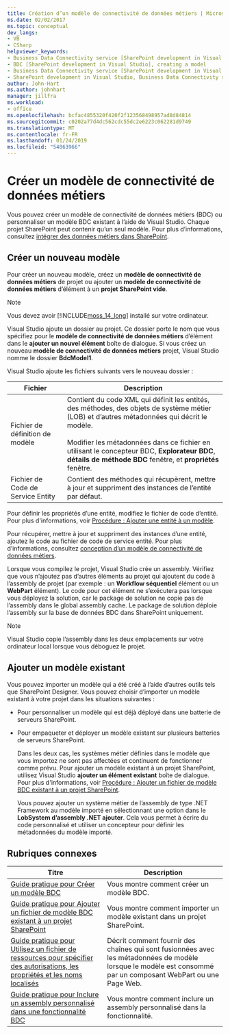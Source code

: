 ```yaml
---
title: Création d’un modèle de connectivité de données métiers | Microsoft Docs
ms.date: 02/02/2017
ms.topic: conceptual
dev_langs:
- VB
- CSharp
helpviewer_keywords:
- Business Data Connectivity service [SharePoint development in Visual Studio], model
- BDC [SharePoint development in Visual Studio], creating a model
- Business Data Connectivity service [SharePoint development in Visual Studio], creating a model
- SharePoint development in Visual Studio, Business Data Connectivity service
author: John-Hart
ms.author: johnhart
manager: jillfra
ms.workload:
- office
ms.openlocfilehash: bcfac4855320f420f2f123568498957ad8d84814
ms.sourcegitcommit: c0202a77d4dc562cdc55dc2e6223c062281d9749
ms.translationtype: MT
ms.contentlocale: fr-FR
ms.lasthandoff: 01/24/2019
ms.locfileid: "54863966"
---
```

# <a name="create-a-business-data-connectivity-model"></a>Créer un modèle de connectivité de données métiers
  Vous pouvez créer un modèle de connectivité de données métiers (BDC) ou personnaliser un modèle BDC existant à l’aide de Visual Studio. Chaque projet SharePoint peut contenir qu’un seul modèle. Pour plus d’informations, consultez [intégrer des données métiers dans SharePoint](../sharepoint/integrating-business-data-into-sharepoint.md).  
  
## <a name="create-a-new-model"></a>Créer un nouveau modèle
 Pour créer un nouveau modèle, créez un **modèle de connectivité de données métiers** de projet ou ajouter un **modèle de connectivité de données métiers** d’élément à un **projet SharePoint vide**.  
  
> [!NOTE]  
>  Vous devez avoir [!INCLUDE[moss_14_long](../sharepoint/includes/moss-14-long-md.md)] installé sur votre ordinateur.  
  
 Visual Studio ajoute un dossier au projet. Ce dossier porte le nom que vous spécifiez pour le **modèle de connectivité de données métiers** d’élément dans le **ajouter un nouvel élément** boîte de dialogue. Si vous créez un nouveau **modèle de connectivité de données métiers** projet, Visual Studio nomme le dossier **BdcModel1**.  
  
 Visual Studio ajoute les fichiers suivants vers le nouveau dossier :  
  
|Fichier|Description|  
|----------|-----------------|  
|Fichier de définition de modèle|Contient du code XML qui définit les entités, des méthodes, des objets de système métier (LOB) et d’autres métadonnées qui décrit le modèle.<br /><br /> Modifier les métadonnées dans ce fichier en utilisant le concepteur BDC, **Explorateur BDC**, **détails de méthode BDC** fenêtre, et **propriétés** fenêtre.|  
|Fichier de Code de Service Entity|Contient des méthodes qui récupèrent, mettre à jour et suppriment des instances de l’entité par défaut.|  
  
 Pour définir les propriétés d’une entité, modifiez le fichier de code d’entité. Pour plus d'informations, voir [Procédure : Ajouter une entité à un modèle](../sharepoint/how-to-add-an-entity-to-a-model.md).  
  
 Pour récupérer, mettre à jour et suppriment des instances d’une entité, ajoutez le code au fichier de code de service entité. Pour plus d’informations, consultez [conception d’un modèle de connectivité de données métiers](../sharepoint/designing-a-business-data-connectivity-model.md).  
  
 Lorsque vous compilez le projet, Visual Studio crée un assembly. Vérifiez que vous n’ajoutez pas d’autres éléments au projet qui ajoutent du code à l’assembly de projet (par exemple : un **Workflow séquentiel** élément ou un **WebPart** élément). Le code pour cet élément ne s’exécutera pas lorsque vous déployez la solution, car le package de solution ne copie pas de l’assembly dans le global assembly cache.  Le package de solution déploie l’assembly sur la base de données BDC dans SharePoint uniquement.  
  
> [!NOTE]  
>  Visual Studio copie l’assembly dans les deux emplacements sur votre ordinateur local lorsque vous déboguez le projet.  
  
## <a name="add-an-existing-model"></a>Ajouter un modèle existant
 Vous pouvez importer un modèle qui a été créé à l’aide d’autres outils tels que SharePoint Designer. Vous pouvez choisir d’importer un modèle existant à votre projet dans les situations suivantes :  
  
- Pour personnaliser un modèle qui est déjà déployé dans une batterie de serveurs SharePoint.  
  
- Pour empaqueter et déployer un modèle existant sur plusieurs batteries de serveurs SharePoint.  
  
  Dans les deux cas, les systèmes métier définies dans le modèle que vous importez ne sont pas affectées et continuent de fonctionner comme prévu. Pour ajouter un modèle existant à un projet SharePoint, utilisez Visual Studio **ajouter un élément existant** boîte de dialogue. Pour plus d'informations, voir [Procédure : Ajouter un fichier de modèle BDC existant à un projet SharePoint](../sharepoint/how-to-add-an-existing-bdc-model-file-to-a-sharepoint-project.md).  
  
  Vous pouvez ajouter un système métier de l’assembly de type .NET Framework au modèle importé en sélectionnant une option dans le **LobSystem d’assembly .NET ajouter**. Cela vous permet à écrire du code personnalisé et utiliser un concepteur pour définir les métadonnées du modèle importé.  
  
## <a name="related-topics"></a>Rubriques connexes
  
|Titre|Description|  
|-----------|-----------------|  
|[Guide pratique pour Créer un modèle BDC](../sharepoint/how-to-create-a-bdc-model.md)|Vous montre comment créer un modèle BDC.|  
|[Guide pratique pour Ajouter un fichier de modèle BDC existant à un projet SharePoint](../sharepoint/how-to-add-an-existing-bdc-model-file-to-a-sharepoint-project.md)|Vous montre comment importer un modèle existant dans un projet SharePoint.|  
|[Guide pratique pour Utilisez un fichier de ressources pour spécifier des autorisations, les propriétés et les noms localisés](../sharepoint/how-to-use-a-resource-file-to-specify-localized-names-properties-and-permissions.md)|Décrit comment fournir des chaînes qui sont fusionnées avec les métadonnées de modèle lorsque le modèle est consommé par un composant WebPart ou une Page Web.|  
|[Guide pratique pour Inclure un assembly personnalisé dans une fonctionnalité BDC](../sharepoint/how-to-include-a-custom-assembly-in-a-bdc-feature.md)|Vous montre comment inclure un assembly personnalisé dans la fonctionnalité.|  
